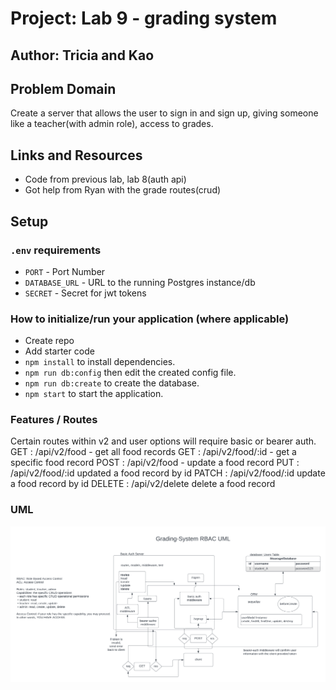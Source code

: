 # Project: Lab 9 - grading system

## Author: Tricia and Kao

## Problem Domain

Create a server that allows the user to sign in and sign up, giving someone like a teacher(with admin role), access to grades.

## Links and Resources

- Code from previous lab, lab 8(auth api)
- Got help from Ryan with the grade routes(crud)

## Setup

### `.env` requirements

- `PORT` - Port Number
- `DATABASE_URL` - URL to the running Postgres instance/db
- `SECRET` - Secret for jwt tokens

### How to initialize/run your application (where applicable)

- Create repo
- Add starter code
- `npm install` to install dependencies.
- `npm run db:config` then edit the created config file.
- `npm run db:create` to create the database.
- `npm start` to start the application.

### Features / Routes

Certain routes within v2 and user options will require basic or bearer auth.
GET : /api/v2/food - get all food records
GET : /api/v2/food/:id - get a specific food record
POST : /api/v2/food - update a food record
PUT : /api/v2/food/:id updated a food record by id
PATCH : /api/v2/food/:id update a food record by id
DELETE : /api/v2/delete delete a food record

### UML

![Grade System UML](./assets/Grade-system-UML.png)
